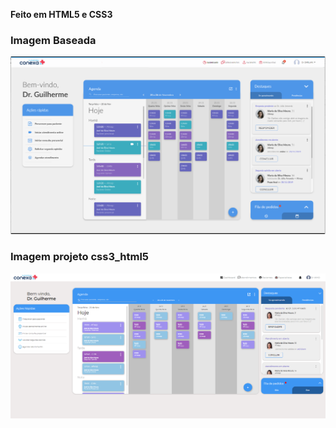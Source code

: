 
**Feito em HTML5 e CSS3**


### Imagem Baseada


[![Exemplo1](https://raw.githubusercontent.com/rickson-simoes/css3_html5/master/imagem_baseada.png "Exemplo1")](https://raw.githubusercontent.com/rickson-simoes/css3_html5/master/imagem_baseada.png "Exemplo1")

### Imagem projeto css3_html5


[![Exemplo2](https://raw.githubusercontent.com/rickson-simoes/css3_html5/master/imagem_projeto_csspuro.png "Exemplo2")](https://raw.githubusercontent.com/rickson-simoes/css3_html5/master/imagem_projeto_csspuro.png "Exemplo2")